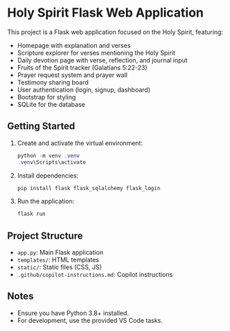 # Holy Spirit Flask Web Application

This project is a Flask web application focused on the Holy Spirit, featuring:
- Homepage with explanation and verses
- Scripture explorer for verses mentioning the Holy Spirit
- Daily devotion page with verse, reflection, and journal input
- Fruits of the Spirit tracker (Galatians 5:22-23)
- Prayer request system and prayer wall
- Testimony sharing board
- User authentication (login, signup, dashboard)
- Bootstrap for styling
- SQLite for the database

## Getting Started

1. Create and activate the virtual environment:
   ```powershell
   python -m venv .venv
   .venv\Scripts\activate
   ```
2. Install dependencies:
   ```powershell
   pip install flask flask_sqlalchemy flask_login
   ```
3. Run the application:
   ```powershell
   flask run
   ```

## Project Structure
- `app.py`: Main Flask application
- `templates/`: HTML templates
- `static/`: Static files (CSS, JS)
- `.github/copilot-instructions.md`: Copilot instructions

## Notes
- Ensure you have Python 3.8+ installed.
- For development, use the provided VS Code tasks.
